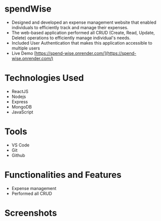 # spendWise
- Designed and developed an expense management website that enabled individuals to efficiently track and manage
their expenses.
- The web-based application performed all CRUD (Create, Read, Update, Delete) operations to efficiently manage
individual's needs.
- Included User Authentication that makes this application accessible to multiple users
- Live Demo [https://spend-wise.onrender.com/](https://spend-wise.onrender.com/)

# Technologies Used
- ReactJS
- Nodejs
- Express
- MongoDB
- JavaScript

# Tools
- VS Code
- Git
- Github

# Functionalities and Features

- Expense management
- Performed all CRUD

# Screenshots
